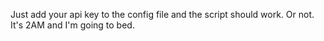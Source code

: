 Just add your api key to the config file and the script should work. Or not. It's 2AM and I'm going to bed.
